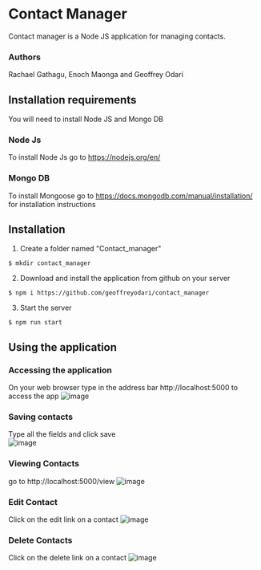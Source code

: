 # Contact Manager
Contact manager is a Node JS application for managing contacts.

### Authors
Rachael Gathagu, Enoch Maonga and Geoffrey Odari

## Installation requirements

You will need to install  Node JS and Mongo DB
### Node Js
To install Node Js go to https://nodejs.org/en/
### Mongo DB
To install Mongoose go to https://docs.mongodb.com/manual/installation/ for installation instructions

## Installation
1. Create a folder named "Contact_manager"
````
$ mkdir contact_manager
````

2. Download and install the application from github on your server
````
$ npm i https://github.com/geoffreyodari/contact_manager
````

3. Start the server
````
$ npm run start
````

## Using the application
### Accessing the application
On your web browser type in the address bar  http://localhost:5000  to access the app 
![image](https://drive.google.com/uc?export=view&id=19fVIpQjDDaQMwPEWVbdhBpWpCSUvXXCH)

### Saving contacts
Type all the fields and click save  
![image](https://drive.google.com/uc?export=view&id=1ke2JSqCc7mnh0pLs7wZSfOqF20eIG1sN)

### Viewing Contacts
go to http://localhost:5000/view
![image](https://drive.google.com/uc?export=view&id=1B_Oy-unciO2pTdC_uixYJNQGaEp2KSJ5)

### Edit Contact
Click on the edit link on a contact
![image](https://drive.google.com/uc?export=view&id=1SHAaZZnlijyZCowLHjGWLbq3rNp2-yps)


### Delete Contacts
Click on the delete link on a contact
![image](https://drive.google.com/uc?export=view&id=1EhF_fNVtDUnbd-OVVIq1QxnCLKpFMM2B)